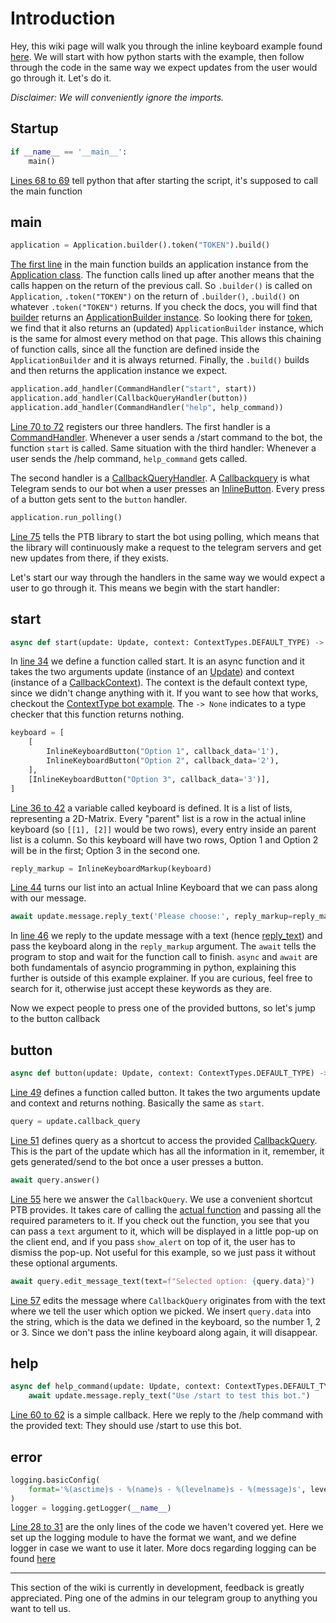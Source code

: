 # Introduction
Hey, this wiki page will walk you through the inline keyboard example found [here](../blob/master/examples/inlinekeyboard.py). We will start with how python starts with the example, then follow through the code in the same way we expect updates from the user would go through it. Let's do it.

_Disclaimer: We will conveniently ignore the imports._
## Startup

```python
if __name__ == '__main__':
    main()
```
[Lines 68 to 69](../blob/master/examples/inlinekeyboard.py#L78-L79) tell python that after starting the script, it's supposed to call the main function
## main

```python
application = Application.builder().token("TOKEN").build()
```
[The first line](../blob/master/examples/inlinekeyboard.py#L68) in the main function builds an application instance from the [Application class](https://docs.python-telegram-bot.org/telegram.ext.application.html). The function calls lined up after another means that the calls happen on the return of the previous call. So `.builder()` is called on `Application`, `.token("TOKEN")` on the return of `.builder()`, `.build()` on whatever `.token("TOKEN")` returns. If you check the docs, you will find that [builder](https://docs.python-telegram-bot.org/telegram.ext.application.html#telegram.ext.Application.builder) returns an [ApplicationBuilder instance](https://docs.python-telegram-bot.org/en/stable/telegram.ext.applicationbuilder.html). So looking there for [token](https://docs.python-telegram-bot.org/telegram.ext.applicationbuilder.html#telegram.ext.ApplicationBuilder.token), we find that it also returns an (updated) `ApplicationBuilder` instance, which is the same for almost every method on that page. This allows this chaining of function calls, since all the function are defined inside the `ApplicationBuilder` and it is always returned. Finally, the `.build()` builds and then returns the application instance we expect.

```python
application.add_handler(CommandHandler("start", start))
application.add_handler(CallbackQueryHandler(button))
application.add_handler(CommandHandler("help", help_command))
```
[Line 70 to 72](../blob/master/examples/inlinekeyboard.py#L70-L72) registers our three handlers. The first handler is a [CommandHandler](https://python-telegram-bot.readthedocs.io/telegram.ext.commandhandler.html). Whenever a user sends a /start command to the bot, the function `start` is called. Same situation with the third handler: Whenever a user sends the /help command, `help_command` gets called.

The second handler is a [CallbackQueryHandler](https://docs.python-telegram-bot.org/telegram.ext.callbackqueryhandler.html). A [Callbackquery](https://docs.python-telegram-bot.org/telegram.callbackquery.html) is what Telegram sends to our bot when a user presses an [InlineButton](https://docs.python-telegram-bot.org/telegram.inlinekeyboardbutton.html). Every press of a button gets sent to the `button` handler.

```python
application.run_polling()
```
[Line 75](../blob/master/examples/inlinekeyboard.py#L75) tells the PTB library to start the bot using polling, which means that the library will continuously make a request to the telegram servers and get new updates from there, if they exists.


Let's start our way through the handlers in the same way we would expect a user to go through it. This means we begin with the start handler:
## start

```python
async def start(update: Update, context: ContextTypes.DEFAULT_TYPE) -> None:
```
In [line 34](../blob/master/examples/inlinekeyboard.py#L34) we define a function called start. It is an async function and it takes the two arguments update (instance of an [Update](https://docs.python-telegram-bot.org/telegram.update.html)) and context (instance of a [CallbackContext](https://docs.python-telegram-bot.org/telegram.ext.callbackcontext.html)). The context is the default context type, since we didn't change anything with it. If you want to see how that works, checkout the [ContextType bot example](../blob/master/examples/contexttypesbot.py). The `-> None` indicates to a type checker that this function returns nothing.

```python
keyboard = [
    [
        InlineKeyboardButton("Option 1", callback_data='1'),
        InlineKeyboardButton("Option 2", callback_data='2'),
    ],
    [InlineKeyboardButton("Option 3", callback_data='3')],
]

```
[Line 36 to 42](../blob/master/examples/inlinekeyboard.py#L36-L42) a variable called keyboard is defined. It is a list of lists, representing a 2D-Matrix. Every "parent" list is a row in the actual inline keyboard (so `[[1], [2]]` would be two rows), every entry inside an parent list is a column. So this keyboard will have two rows, Option 1 and Option 2 will be in the first; Option 3 in the second one.

```python
reply_markup = InlineKeyboardMarkup(keyboard)
```
[Line 44](../blob/master/examples/inlinekeyboard.py#L44) turns our list into an actual Inline Keyboard that we can pass along with our message.

```python
await update.message.reply_text('Please choose:', reply_markup=reply_markup)
```
In [line 46](../blob/master/examples/inlinekeyboard.py#L46) we reply to the update message with a text (hence [reply_text](https://docs.python-telegram-bot.org/telegram.message.html#telegram.Message.reply_text)) and pass the keyboard along in the `reply_markup` argument. The `await` tells the program to stop and wait for the function call to finish. `async` and `await` are both fundamentals of asyncio programming in python, explaining this further is outside of this example explainer. If you are curious, feel free to search for it, otherwise just accept these keywords as they are.

Now we expect people to press one of the provided buttons, so let's jump to the button callback
## button

```python
async def button(update: Update, context: ContextTypes.DEFAULT_TYPE) -> None:
```
[Line 49](../blob/master/examples/inlinekeyboard.py#L49) defines a function called button. It takes the two arguments update and context and returns nothing. Basically the same as `start`.

```python
query = update.callback_query
```
[Line 51](../blob/master/examples/inlinekeyboard.py#L51) defines query as a shortcut to access the provided [CallbackQuery](https://docs.python-telegram-bot.org/telegram.callbackquery.html). This is the part of the update which has all the information in it, remember, it gets generated/send to the bot once a user presses a button.


```python
await query.answer()
```
[Line 55](../blob/master/examples/inlinekeyboard.py#L55) here we answer the `CallbackQuery`. We use a convenient shortcut PTB provides. It takes care of calling the [actual function](https://docs.python-telegram-bot.org/telegram.bot.html#telegram.Bot.answer_callback_query) and passing all the required parameters to it. If you check out the function, you see that you can pass a `text` argument to it, which will be displayed in a little pop-up on the client end, and if you pass `show_alert` on top of it, the user has to dismiss the pop-up. Not useful for this example, so we just pass it without these optional arguments.

```python
await query.edit_message_text(text=f"Selected option: {query.data}")
```
[Line 57](../blob/master/examples/inlinekeyboard.py#L57) edits the message where `CallbackQuery` originates from with the text where we tell the user which option we picked. We insert `query.data` into the string, which is the data we defined in the keyboard, so the number 1, 2 or 3. Since we don't pass the inline keyboard along again, it will disappear.
## help

```python
async def help_command(update: Update, context: ContextTypes.DEFAULT_TYPE) -> None:
    await update.message.reply_text("Use /start to test this bot.")
```
[Line 60 to 62](../blob/master/examples/inlinekeyboard.py#L60-L62) is a simple callback. Here we reply to the /help command with the provided text: They should use /start to use this bot.
## error

```python
logging.basicConfig(
    format='%(asctime)s - %(name)s - %(levelname)s - %(message)s', level=logging.INFO
)
logger = logging.getLogger(__name__)
```
[Line 28 to 31](../blob/master/examples/inlinekeyboard.py#L28-L31) are the only lines of the code we haven't covered yet. Here we set up the logging module to have the format we want, and we define logger in case we want to use it later. More docs regarding logging can be found [here](https://docs.python.org/3/library/logging.html)

***

This section of the wiki is currently in development, feedback is greatly appreciated. Ping one of the admins in our telegram group to anything you want to tell us.